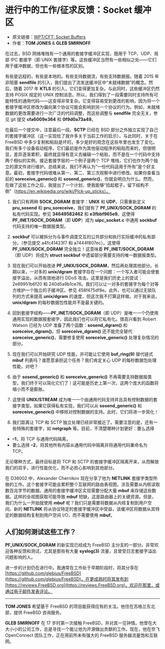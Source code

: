 # 进行中的工作/征求反馈：Socket 缓冲区

- 原文链接：[WPT/CFT: Socket Buffers](https://freebsdfoundation.org/wp-content/uploads/2022/08/WIP-CFT_sockets.pdf)
- 作者：**TOM JONES** & **GLEB SMIRNOFF**


在过去，BSD 网络堆栈有一个通用的套接字缓冲区实现，既用于 TCP、UDP、局部 IPC 套接字（即 UNIX 套接字）等。这些缓冲区当然有一些相似之处——它们用于缓冲数据，但也有一些根本性的区别。

有些是远程的，有些是本地的。有些支持数据流，有些支持数据报。随着 2015 年非阻塞 **sendfile** 的引入，我们提出了流发送缓冲区中“未就绪数据”的概念。然后，随着 2017 年 **KTLS** 的引入，它们变得更加复杂。与此同时，这些缓冲区仍然支持 POSIX 规定的 UNIX 控制消息。所以，我们得到了一段需要同时支持所有可能特性的通用代码——这变得非常复杂。它变得容易受到更改的影响，因为将一个套接字缓冲区修改为偏向某个协议可能会影响到另一个协议的行为。例如，未就绪数据的更改需要进行一次广泛的代码调整，而这些调整与 **sendfile** 完全无关，参见 git 提交 **cfa6009e364** 和 **0f9d0a73a49**。

在最后一个提交中，注意最后一段。**SCTP** 已经在 BSD 部分之外独立实现了自己的套接字缓冲区（这一实现给了我许多关于当前工作的启示）。与此同时，关于在 FreeBSD 中多少复制和粘贴是坏的，多少是好的观念在这些年里也发生了变化。我们有多个设备驱动程序，它们最初是作为其他驱动程序的粘贴而来的，但很明显，差异逐渐累积，最终就显得有意义去编辑一个粘贴，而不是在一个代码中支持两个相似的实例。接近套接字层的一个例子是两个 TCP 堆栈，它们也作为两个独立的源文件进行维护。总结来说，我们不再认为“一份代码适用于所有”是个好主意。最初，套接字代码很难从第一、第二、第三次观察中进行修改。如果你查看当前的 **soreceive_generic()** 和 **sosend_generic()**，你就会明白为什么。然而，在做了这些工作之后，我提出了一个计划，使我能够“拾起棍子，留下结构不倒”（https://en.wikipedia.org/wiki/Pick-up_sticks）。

1) 我们只有两种 **SOCK_DGRAM** 套接字：**UNIX** 和 **UDP**。只需重新定义 **pru_sosend** 和 **pru_soreceive**，我们就有了 **PF_UNIX/SOCK_DGRAM** 的私有代码实现。参见 **34649582462** 和 **e3fbbf965e9**。这使得 **PF_INET/SOCK_DGRAM**（即 **UDP**）成为 **uipc_socket.c** 中通用 **sockbuf** 代码支持的唯一数据报类型。

2. **sockbuf** 可以被拆分为与事件调度交互的公共部分和执行实际缓冲的私有部分。（参见提交 a4fc41423f7 和 a7444f807ec）。这使得 **PF_UNIX/SOCK_DGRAM** 完全独立！这意味着 **PF_INET/SOCK_DGRAM**（即 UDP）将成为 **struct sockbuf** 中遗留部分需要支持的唯一数据报类型。

3. 现在我们可以开始改进 **PF_UNIX/SOCK_DGRAM**，然后再处理其他部分。长期以来，一对多的 **unix/dgram** 套接字存在一个问题：一个写入者可能会使套接字溢出，从而有效地进行 DDoS 攻击。这里是我们历史上的尝试：2e89951b6f20 和 240d5a9b1ce76。我们可以让一对多的套接字为每个对等方维护一个独立的子缓冲区。参见 458f475df8e。此外，也可以通过无锁队列的方式来提高 **unix/dgram** 的速度，但这次我不打算这样做。对于我来说，**unix/dgram** 的每秒数据包性能并不是最关键的。

4. 回到套接字结构——**PF_INET/SOCK_DGRAM**（即 UDP）是唯一一个仍使用通用实现的数据报套接字，因此我们也可以将它私有化。很高兴看到 Robert Watson 已经为 UDP 准备了两个函数：**sosend_dgram()** 和 **soreceive_dgram()**。但 **soreceive_dgram()** 还不能完全替代 **soreceive_generic()**，需要修复使用 **soreceive_generic()** 处理复杂情况的部分。

5. 现在我们可以开始研究 UDP 性能，并可能让它使用 **buf_ring(9)** 替代链式 **mbuf** 列表吗？谁愿意承担这个任务？我们肯定关心 UDP 的每秒数据包处理性能，对吧？

6. 由于 **sosend_generic()** 和 **soreceive_generic()** 不再需要支持数据报类型，我们终于可以简化它们了！这可能是历史上第一次，这两个庞大的函数将缩小而不是膨胀。

7. 这使得 **UNIX/STREAM** 成为唯一一个由通用代码支持并且具有控制数据的套接字类型。如果它获得私有实现，我们可以从 **sosend_generic()** 和 **soreceive_generic()** 中移除对控制数据的支持。此时，它们将进一步简化！

8. 我们距离让 TCP 和 SCTP 独立处理已经非常接近了。需要注意的是，还有一些特殊的套接字，如 **netgraph** 等。目前，不清楚哪种计划更好：要么选择

- **–1**，将 TCP 与通用代码隔离，
- 要么选择 **–2**，将其他所有内容从通用代码中隔离并将通用代码重命名为 TCP。

 无论哪种方式，最终目标是将 TCP 和 SCTP 的套接字缓冲区隔离开来，从而解放我们的双手，进行性能优化，而不必担心影响到其他部分。

在 D36002 中，Alexander Chernikov 现在分享了他为 **NETLINK** 套接字类型所做的工作。这个套接字可能会累积整个互联网的路由表视图，涉及需要从内核读取数百兆字节的数据。通用的套接字缓冲区实现需要分配大量 **mbuf** 来存储这些数据。这样的全视图获取可能导致 **mbuf** 短缺，这是路由器上的关键资源。但是，我们为什么一开始就使用 **mbuf** 呢？我们只是需要将数据从内核复制到用户空间。新的 **NETLINK** 将从协议特定的套接字缓冲区中受益，该缓冲区将数据从其特定的数据结构复制到用户空间 I/O，而不需要使用 **mbuf**。

## 人们如何测试这些工作？

**PF_UNIX/SOCK_DGRAM** 的新实现已经成为 FreeBSD 主分支的一部分。非常欢迎各种反馈和测试，尤其是那些有大量 **syslog(3)** 流量，且曾受日志套接字溢出问题影响的人。

进一步的计划仍在进行中。我通常在工作处于早期阶段时，将其分享在 [https://github.com/glebius/FreeBSD](https://github.com/glebius/FreeBSD)，在更成熟时将其发布到 [https://reviews.FreeBSD.org](https://reviews.FreeBSD.org)。欢迎在那里，或通过电子邮件发表评论。

---

**TOM JONES** 希望基于 FreeBSD 的项目能获得应有的关注。他住在苏格兰东北部，提供 FreeBSD 咨询服务。

**GLEB SMIRNOFF** 在 17 岁时第一次接触 FreeBSD，并对其一见钟情。他曾在大大小小的公司工作，总是寻找一个能让他为开源做出贡献的工作。现在，他在奈飞 OpenConnect 团队工作，正在用前所未有强大的 FreeBSD 服务器流量饱和互联网。
